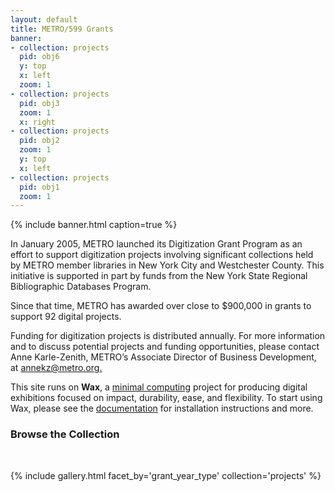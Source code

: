 ```yaml
---
layout: default
title: METRO/599 Grants
banner:
- collection: projects
  pid: obj6
  y: top
  x: left
  zoom: 1
- collection: projects
  pid: obj3
  zoom: 1
  x: right
- collection: projects
  pid: obj2
  zoom: 1
  y: top
  x: left
- collection: projects
  pid: obj1
  zoom: 1
---
```


{% include banner.html caption=true %}

In January 2005, METRO launched its Digitization Grant Program as an effort to support digitization projects involving significant collections held by METRO member libraries in New York City and Westchester County. This initiative is supported in part by funds from the New York State Regional Bibliographic Databases Program.

Since that time, METRO has awarded over close to $900,000 in grants to support 92 digital projects.


Funding for digitization projects is distributed annually. For more information and to discuss potential projects and funding opportunities, please contact Anne Karle-Zenith, METRO’s Associate Director of Business Development, at [annekz@metro.org.](mailto:annekz@metro.org)

This site runs on __Wax__, a [minimal computing](http://go-dh.github.io/mincomp/) project for producing digital exhibitions focused on impact, durability, ease, and flexibility. To start using Wax, please see the [documentation](https://minicomp.github.io/wiki/#/wax/) for installation instructions and more.

### Browse the Collection
<br>

{% include gallery.html facet_by='grant_year_type' collection='projects' %}
